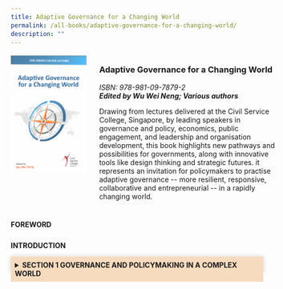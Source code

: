 ```yaml
---
title: Adaptive Governance for a Changing World
permalink: /all-books/adaptive-governance-for-a-changing-world/
description: ""
---
```

<style>

	
.grid-container {
	display: grid;
	grid-template-columns: 30% 70%;
	grid-gap: 5%
	}
	
img {
		object-fit: contain;
		width: 100%;
		height: 80%;
	}	

.chapter-divider {
	margin-top: 5%;
	}	
	
.Accordion-Paragraph {
	 font-size: 1em;
	 margin-left: 0.5em;
	 margin-right: 0.5em;

	}
	
	summary {
		background-color: #f7dbbe;
		padding:8px;
		margin-bottom: -20px;
		font-weight: bold;
		transition: all 0.5s ease;

	}
	
	summary:hover{
		cursor: pointer;
		color: white;
		background-color: #F68B1F;
		font-weight: bold;
	}
	
	details[open] {
		background-color: #f7f0f0;

	}
	
     details {
		box-shadow: 0px 0px 10px #d4d4d4;
		margin-top: 1em;
		margin-bottom: 2.2em;

	}	

</style>


<div class="grid-container">
	<div class="grid-child"><img src="/images/Books/Adaptive%20Governance%20for%20a%20Changing%20World.png"></div>
	<div class="grid-child">
		<h3>Adaptive Governance for a Changing World</h3>
		<i>ISBN: 978-981-09-7879-2</i><br>
		<b><i>Edited by Wu Wei Neng; Various authors</i></b>
		<p>Drawing from lectures delivered at the Civil Service College, Singapore, by leading speakers in governance and policy, economics, public engagement, and leadership and organisation development, this book highlights new pathways and possibilities for governments, along with innovative tools like design thinking and strategic futures. it represents an invitation for policymakers to practise adaptive governance -- more resilient, responsive, collaborative and entrepreneurial -- in a rapidly changing world.</p>
	</div>

</div>



<div>

<div class="chapter-divider">
<p class="bigger"><b>FOREWORD</b></p>

</div>
	
<div class="chapter-divider">
<p class="bigger"><b>INTRODUCTION</b></p>

</div>	

<details>
<summary>SECTION 1 GOVERNANCE AND POLICYMAKING IN A COMPLEX WORLD</summary>
		<p class="Accordion-Paragraph">Overview by Noel Bay<br>
		A New Generation of Leaders <br>
		Embrace Complexity, Harness Human Nature
	
	
	</p>

</details>




</div>